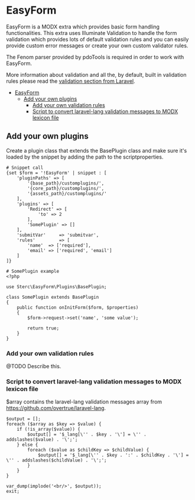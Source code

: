 # EasyForm
EasyForm is a MODX extra which provides basic form handling functionalities. This extra uses Illuminate Validation to handle the form validation which provides lots of default validation rules and you can easily provide custom error messages or create your own custom validator rules.

The Fenom parser provided by pdoTools is required in order to work with EasyForm.

More information about validation and all the, by default, built in validation rules please read the [validation section from Laravel](https://laravel.com/docs/9.x/validation). 

- [EasyForm](#easyform)
  - [Add your own plugins](#add-your-own-plugins)
    - [Add your own validation rules](#add-your-own-validation-rules)
    - [Script to convert laravel-lang validation messages to MODX lexicon file](#script-to-convert-laravel-lang-validation-messages-to-modx-lexicon-file)

## Add your own plugins
Create a plugin class that extends the BasePlugin class and make sure it's loaded by the snippet by adding the path to the scriptproperties.
```
# Snippet call
{set $form = '!EasyForm' | snippet : [
    'pluginPaths' => [
        '{base_path}/customplugins/',
        '{core_path}/customplugins/',
        '{assets_path}/customplugins/'
    ],
    'plugins' => [
        'Redirect' => [
            'to' => 2
        ],
        'SomePlugin' => []
    ],
    'submitVar'     => 'submitvar',
    'rules'         => [
        'name'  => ['required'],
        'email' => ['required', 'email']
    ]
]}

# SomePlugin example
<?php

use Sterc\EasyForm\Plugins\BasePlugin;

class SomePlugin extends BasePlugin
{
    public function onInitForm($form, $properties)
    {
        $form->request->set('name', 'some value');

        return true;
    }
}
```

### Add your own validation rules
@TODO Describe this.

### Script to convert laravel-lang validation messages to MODX lexicon file
$array contains the laravel-lang validation messages array from https://github.com/overtrue/laravel-lang.

```
$output = [];
foreach ($array as $key => $value) {
    if (!is_array($value)) {
        $output[] = '$_lang[\'' . $key . '\'] = \'' . addslashes($value) . '\';';
    } else {
        foreach ($value as $childKey => $childValue) {
            $output[] = '$_lang[\'' . $key . ':' . $childKey . '\'] = \'' . addslashes($childValue) . '\';';
        }
    }
}

var_dump(implode('<br/>', $output));
exit;
```